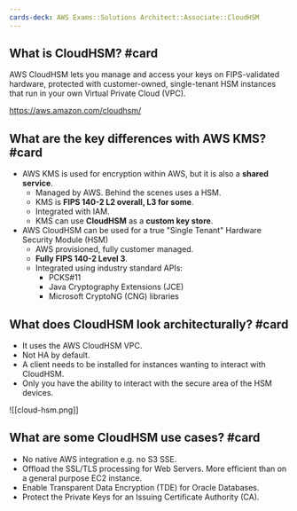 ```yaml
---
cards-deck: AWS Exams::Solutions Architect::Associate::CloudHSM
---
```

## What is CloudHSM? #card 

AWS CloudHSM lets you manage and access your keys on FIPS-validated hardware, protected with customer-owned, single-tenant HSM instances that run in your own Virtual Private Cloud (VPC).

https://aws.amazon.com/cloudhsm/

## What are the key differences with AWS KMS? #card

- AWS KMS is used for encryption within AWS, but it is also a **shared service**.
	- Managed by AWS. Behind the scenes uses a HSM.
	- KMS is **FIPS 140-2 L2 overall, L3 for some**.
	- Integrated with IAM.
	- KMS can use **CloudHSM** as a **custom key store**.
- AWS CloudHSM can be used for a true "Single Tenant" Hardware Security Module (HSM)
	- AWS provisioned, fully customer managed.
	- **Fully FIPS 140-2 Level 3**.
	- Integrated using industry standard APIs:
		- PCKS#11
		- Java Cryptography Extensions (JCE)
		- Microsoft CryptoNG (CNG) libraries

## What does CloudHSM look architecturally? #card 

- It uses the AWS CloudHSM VPC.
- Not HA by default. 
- A client needs to be installed for instances wanting to interact with CloudHSM.
- Only you have the ability to interact with the secure area of the HSM devices.
 
![[cloud-hsm.png]]

## What are some CloudHSM use cases? #card 

- No native AWS integration e.g. no S3 SSE.
- Offload the SSL/TLS processing for Web Servers. More efficient than on a general purpose EC2 instance.
- Enable Transparent Data Encryption (TDE) for Oracle Databases.
- Protect the Private Keys for an Issuing Certificate Authority (CA).